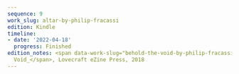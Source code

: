 ```yaml
---
sequence: 9
work_slug: altar-by-philip-fracassi
edition: Kindle
timeline:
- date: '2022-04-18'
  progress: Finished
edition_notes: <span data-work-slug="behold-the-void-by-philip-fracassi">_Behold the
  Void_</span>, Lovecraft eZine Press, 2018
---
```


